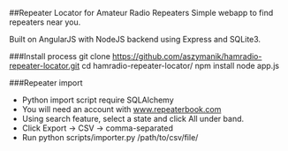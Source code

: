 ##Repeater Locator for Amateur Radio Repeaters
Simple webapp to find repeaters near you.

Built on AngularJS with NodeJS backend using Express and SQLite3.



###Install process
	git clone https://github.com/aszymanik/hamradio-repeater-locator.git
	cd hamradio-repeater-locator/
	npm install
	node app.js
	
###Repeater import
- Python import script require SQLAlchemy
- You will need an account with www.repeaterbook.com
- Using search feature, select a state and click All under band.
- Click Export -> CSV -> comma-separated
- Run
	python scripts/importer.py /path/to/csv/file/